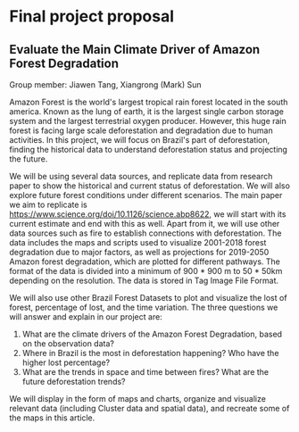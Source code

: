 # Final project proposal

## Evaluate the Main Climate Driver of Amazon Forest Degradation

Group member: Jiawen Tang, Xiangrong (Mark) Sun

Amazon Forest is the world's largest tropical rain forest located in the south america. Known as the lung of earth, it is the largest single carbon storage system and the largest terrestrial oxygen producer. However, this huge rain forest is facing large scale deforestation and degradation due to human activities. In this project, we will focus on Brazil's part of deforestation, finding the historical data to understand deforestation status and projecting the future.

We will be using several data sources, and replicate data from research paper to show the historical and current status of deforestation. We will also explore future forest conditions under different scenarios. The main paper we aim to replicate is https://www.science.org/doi/10.1126/science.abp8622, we will start with its current estimate and end with this as well. Apart from it, we will use other data sources such as fire to establish connections with deforestation. The data includes the maps and scripts used to visualize 2001-2018 forest degradation due to major factors, as well as projections for 2019-2050 Amazon forest degradation, which are plotted for different pathways. The format of the data is divided into a minimum of 900 * 900 m to 50 * 50km depending on the resolution. The data is stored in Tag Image File Format.

We will also use other Brazil Forest Datasets to plot and visualize the lost of forest, percentage of lost, and the time variation. The three questions we will answer and explain in our project are:
1. What are the climate drivers of the Amazon Forest Degradation, based on the observation data?
2. Where in Brazil is the most in deforestation happening? Who have the higher lost percentage?
3. What are the trends in space and time between fires? What are the future deforestation trends?

We will display in the form of maps and charts, organize and visualize relevant data (including Cluster data and spatial data), and recreate some of the maps in this article.
